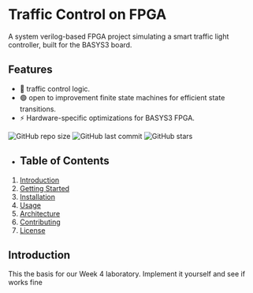 # Traffic Control on FPGA
A system verilog-based FPGA project simulating a smart traffic light controller, built for the BASYS3 board.
## Features
- 🚥  traffic control logic.
- 🟢 open to improvement finite state machines for efficient state transitions.
- ⚡ Hardware-specific optimizations for BASYS3 FPGA.

![GitHub repo size](https://img.shields.io/github/repo-size/gambablue/traffic)
![GitHub last commit](https://img.shields.io/github/last-commit/repo-size/gambablue/traffic)
![GitHub stars](https://img.shields.io/github/stars/gambablue/traffic/repo?style=social)

- ## Table of Contents
1. [Introduction](#introduction)
2. [Getting Started](#getting-started)
3. [Installation](#installation)
4. [Usage](#usage)
5. [Architecture](#architecture)
6. [Contributing](#contributing)
7. [License](#license)

## Introduction 
This the basis for our Week 4 laboratory. Implement it yourself and see if works fine
